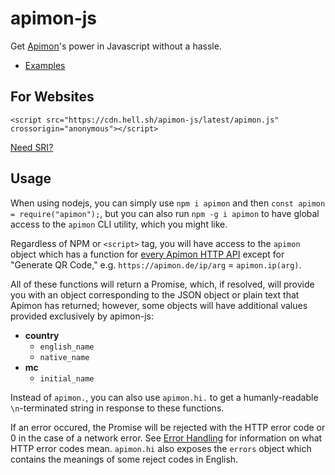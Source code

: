 # apimon-js

Get [Apimon](https://apimon.de/)'s power in Javascript without a hassle.

- [Examples](https://github.com/hell-sh/apimon-js/tree/master/examples)

## For Websites

    <script src="https://cdn.hell.sh/apimon-js/latest/apimon.js" crossorigin="anonymous"></script>

[Need SRI?](https://cdn.hell.sh/#apimon-js)

## Usage

When using nodejs, you can simply use `npm i apimon` and then `const apimon = require("apimon");`, but you can also run `npm -g i apimon` to have global access to the `apimon` CLI utility, which you might like.

Regardless of NPM or `<script>` tag, you will have access to the `apimon` object which has a function for [every Apimon HTTP API](https://apimon.de/http-apis) except for "Generate QR Code," e.g. `https://apimon.de/ip/arg` = `apimon.ip(arg)`.

All of these functions will return a Promise, which, if resolved, will provide you with an object corresponding to the JSON object or plain text that Apimon has returned; however, some objects will have additional values provided exclusively by apimon-js:

- **country**
  - `english_name`
  - `native_name`
- **mc**
  - `initial_name`

Instead of `apimon.`, you can also use `apimon.hi.` to get a humanly-readable `\n`-terminated string in response to these functions.

If an error occured, the Promise will be rejected with the HTTP error code or 0 in the case of a network error. See [Error Handling](https://apimon.de/http-apis#errors) for information on what HTTP error codes mean.
`apimon.hi` also exposes the `errors` object which contains the meanings of some reject codes in English.
